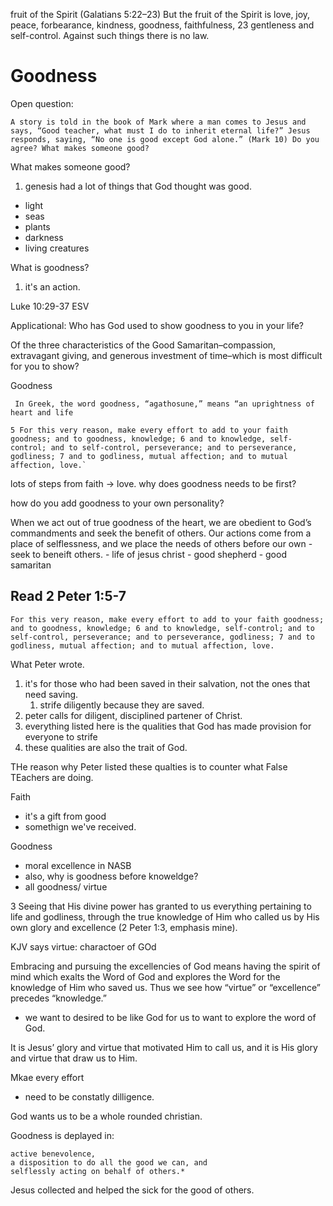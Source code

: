 fruit of the Spirit (Galatians 5:22–23)
But the fruit of the Spirit is love, joy, peace, forbearance, kindness, goodness, faithfulness, 23 gentleness and self-control. Against such things there is no law.

# Goodness

Open question:
```
A story is told in the book of Mark where a man comes to Jesus and says, “Good teacher, what must I do to inherit eternal life?” Jesus responds, saying, “No one is good except God alone.” (Mark 10) Do you agree? What makes someone good?
```

What makes someone good?

1. genesis had a lot of things that God thought was good.
- light
- seas
- plants
- darkness
- living creatures

What is goodness?
1. it's an action.

Luke 10:29-37 ESV

Applicational:
Who has God used to show goodness to you in your life? 

Of the three characteristics of the Good Samaritan–compassion, extravagant giving, and generous investment of time–which is most difficult for you to show? 

Goodness
```
 In Greek, the word goodness, “agathosune,” means “an uprightness of heart and life
 ```

```
5 For this very reason, make every effort to add to your faith goodness; and to goodness, knowledge; 6 and to knowledge, self-control; and to self-control, perseverance; and to perseverance, godliness; 7 and to godliness, mutual affection; and to mutual affection, love.`
```

lots of steps from faith -> love.
why does goodness needs to be first?

how do you add goodness to your own personality?

When we act out of true goodness of the heart, we are obedient to God’s commandments and seek the benefit of others. Our actions come from a place of selflessness, and we place the needs of others before our own
    - seek to beneift others.
    - life of jesus christ
        - good shepherd
        - good samaritan

## Read 2 Peter 1:5-7

```
For this very reason, make every effort to add to your faith goodness; and to goodness, knowledge; 6 and to knowledge, self-control; and to self-control, perseverance; and to perseverance, godliness; 7 and to godliness, mutual affection; and to mutual affection, love.
```

What Peter wrote.

1. it's for those who had been saved in their salvation, not the ones that need saving.
    1. strife diligently because they are saved.
2. peter calls for diligent, disciplined partener of Christ.
3. everything listed here is the qualities that God has made provision for everyone to strife
4. these qualities are also the trait of God.

THe reason why Peter listed these qualties is to counter what False TEachers are doing.

Faith
- it's a gift from good
- somethign we've received.

Goodness
- moral excellence in NASB
- also, why is goodness before knoweldge?
- all goodness/ virtue

3 Seeing that His divine power has granted to us everything pertaining to life and godliness, through the true knowledge of Him who called us by His own glory and excellence (2 Peter 1:3, emphasis mine).

KJV says virtue: charactoer of GOd

Embracing and pursuing the excellencies of God means having the spirit of mind which exalts the Word of God and explores the Word for the knowledge of Him who saved us. Thus we see how “virtue” or “excellence” precedes “knowledge.”
- we want to desired to be like God for us to want to explore the word of God.

It is Jesus’ glory and virtue that motivated Him to call us, and it is His glory and virtue that draw us to Him.

Mkae every effort
- need to be constatly dilligence.

God wants us to be a whole rounded christian.


Goodness is deplayed in:
```
active benevolence,
a disposition to do all the good we can, and
selflessly acting on behalf of others.*
```

Jesus collected and helped the sick for the good of others.